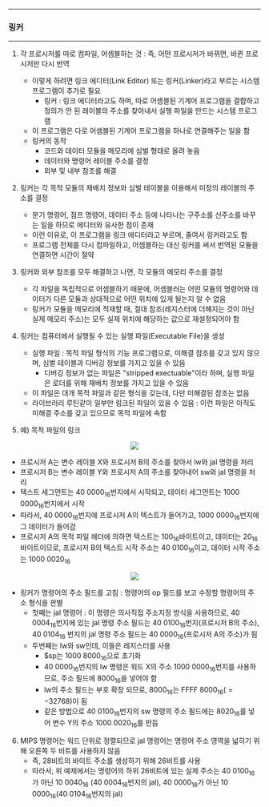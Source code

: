 -----
### 링커
-----
1. 각 프로시저를 따로 컴파일, 어셈블하는 것 : 즉, 어떤 프로시저가 바뀌면, 바뀐 프로시저만 다시 번역
   - 이렇게 하려면 링크 에디터(Link Editor) 또는 링커(Linker)라고 부르는 시스템 프로그램이 추가로 필요
     + 링커 : 링크 에디터라고도 하며, 따로 어셈블된 기계어 프로그램을 결합하고 정의가 안 된 레이블의 주소를 찾아내서 실행 파일을 만드는 시스템 프로그램
   - 이 프로그램은 다로 어셈블된 기계어 프로그램을 하나로 연결해주는 일을 함
   - 링커의 동작
     + 코드와 데이터 모듈을 메모리에 심벌 형태로 올려 놓음
     + 데이터와 명령어 레이블 주소를 결정
     + 외부 및 내부 참조를 해결 

2. 링커는 각 목적 모듈의 재배치 정보와 심벌 테이블을 이용해서 미정의 레이블의 주소를 결정
   - 분기 명령어, 점프 명령어, 데이터 주소 등에 나타나는 구주소를 신주소를 바꾸는 일을 하므로 에디터와 유사한 점이 존재
   - 이런 이유로, 이 프로그램을 링크 에디터라고 부르며, 줄여서 링커라고도 함
   - 프로그램 전체를 다시 컴파일하고, 어셈블하는 대신 링커를 써서 번역된 모듈을 연결하면 시간이 절약

3. 링커와 외부 참조를 모두 해결하고 나면, 각 모듈의 메모리 주소를 결정
   - 각 파일을 독립적으로 어셈블하기 때문에, 어셈블러는 어떤 모듈의 명령어와 데이터가 다른 모듈과 상대적으로 어떤 위치에 있게 될는지 알 수 없음
   - 링커가 모듈을 메모리에 적재할 때, 절대 참조(레지스터에 더해지는 것이 아닌 실제 메모리 주소)는 모두 실제 위치에 해당하는 값으로 재설정되어야 함

4. 링커는 컴퓨터에서 실행될 수 있는 실행 파일(Executable File)을 생성
   - 실행 파일 : 목적 파일 형식의 기능 프로그램으로, 미해결 참조를 갖고 있지 않으며, 심벌 테이블과 디버깅 정보를 가지고 있을 수 있음
     + 디버깅 정보가 없는 파일은 "stripped exectuable"이라 하며, 실행 파일은 로더를 위해 재배치 정보를 가지고 있을 수 있음
   - 이 파일은 대개 목적 파일과 같은 형식을 갖는데, 다만 미해결된 참조는 없음
   - 라이브러리 루틴같이 일부만 링크된 파일이 있을 수 있음 : 이런 파일은 아직도 미해결 주소를 갖고 있으므로 목적 파일에 속함

5. 예) 목적 파일의 링크
<div align="center">
<img src="https://github.com/user-attachments/assets/7d3a2c61-902f-4386-b926-b2c9e241adbb">
</div>

   - 프로시저 A는 변수 레이블 X와 프로시저 B의 주소를 찾아서 lw와 jal 명령을 처리
   - 프로시저 B는 변수 레이블 Y와 프로시저 A의 주소를 찾아내어 sw와 jal 명령을 처리
   - 텍스트 세그먼트는 40 $0000_{16}$번지에서 시작되고, 데이터 세그먼트는 1000 $0000_{16}$번지에서 시작
   - 따라서, 40 $0000_{16}$번지에 프로시저 A의 텍스트가 들어가고, 1000 $0000_{16}$번지에 그 데이터가 들어감
   - 프로시저 A의 목적 파일 헤더에 의하면 텍스트는 $100_{16}$바이트이고, 데이터는 $20_{16}$ 바이트이므로, 프로시저 B의 텍스트 시작 주소는 40 $0100_{16}$이고, 데이터 시작 주소는 1000 $0020_{16}$
<div align="center">
<img src="https://github.com/user-attachments/assets/052aacdb-d29e-4714-b7e4-6c8a6a3c7ba3">
</div>

   - 링커가 명령어의 주소 필드를 고침 : 명령어의 op 필드를 보고 수정할 명령어의 주소 형식을 판별
     + 첫째는 jal 명령어 : 이 명령은 의사직접 주소지정 방식을 사용하므로, 40 $0004_{16}$번지에 있는 jal 명령 주소 필드는 40 $0100_{16}$번지(프로시저 B의 주소), 40 $0104_{16}$ 번지의 jal 명령 주소 필드는 40 $0000_{16}$(프로시저 A의 주소)가 됨
     + 두번째는 lw와 sw인데, 이들은 레지스터를 사용
       * $sp는 1000 $8000_{16}$으로 초기화
       * 40 $0000_{16}$번지의 lw 명령은 워드 X의 주소 1000 $0000_{16}$번지를 사용하므로, 주소 필드에 $8000_{16}$을 넣어야 함
       * lw의 주소 필드는 부호 확장 되므로, $8000_{16}$는 FFFF $8000_{16}(=-32768)$이 됨
       * 같은 방법으로 40 $0100_{16}$번지의 sw 명령의 주소 필드에는 $8020_{16}$를 넣어 변수 Y의 주소 1000 $0020_{16}$를 만듬

6. MIPS 명령어는 워드 단위로 정렬되므로 jal 명령어는 명령어 주소 영역을 넓히기 위해 오른쪽 두 비트를 사용하지 않음
   - 즉, 28비트의 바이트 주소를 생성하기 위해 26비트를 사용
   - 따라서, 위 예제에서는 명령어의 하위 26비트에 있는 실제 주소는 40 $0100_{16}$가 아닌 10 $0040_{16}$ (40 $0004_{16}$번지의 jal), 40 $0000_{16}$가 아닌 10 $0000_{16}$(40 $0104_{16}$번지의 jal)
   
